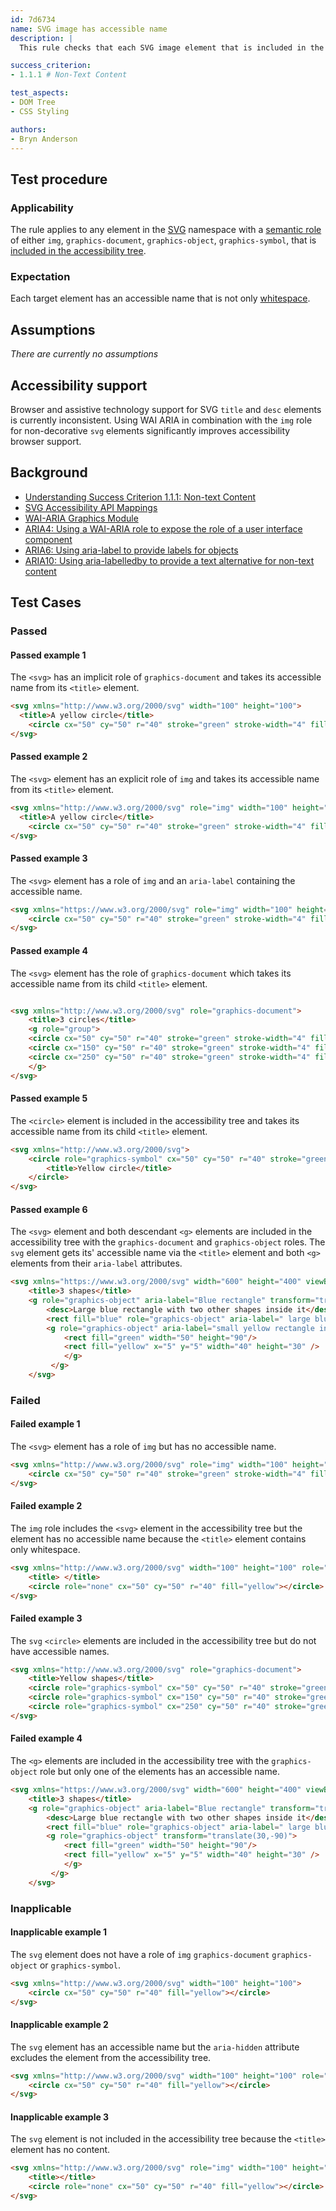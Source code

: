 ```yaml
---
id: 7d6734
name: SVG image has accessible name
description: |
  This rule checks that each SVG image element that is included in the accessibility tree, has an accessible name.

success_criterion:
- 1.1.1 # Non-Text Content

test_aspects:
- DOM Tree
- CSS Styling

authors:
- Bryn Anderson
---
```


## Test procedure

### Applicability

The rule applies to any element in the [SVG](https://www.w3.org/2000/svg) namespace with a [semantic role](#semantic-role) of either `img`, `graphics-document`, `graphics-object`, `graphics-symbol`, that is [included in the accessibility tree](#included-in-the-accessibility-tree).

### Expectation

Each target element has an accessible name that is not only [whitespace](#whitespace).

## Assumptions

*There are currently no assumptions*

## Accessibility support

Browser and assistive technology support for SVG `title` and `desc` elements is currently inconsistent. Using WAI ARIA in combination with the `img` role for non-decorative `svg` elements significantly improves accessibility browser support.

## Background

- [Understanding Success Criterion 1.1.1: Non-text Content](https://www.w3.org/WAI/WCAG21/Understanding/non-text-content.html)
- [SVG Accessibility API Mappings](https://www.w3.org/TR/svg-aam-1.0)
- [WAI-ARIA Graphics Module](https://www.w3.org/TR/graphics-aria-1.0/)
- [ARIA4: Using a WAI-ARIA role to expose the role of a user interface component](https://www.w3.org/WAI/WCAG21/Techniques/aria/ARIA4)
- [ARIA6: Using aria-label to provide labels for objects](https://www.w3.org/WAI/WCAG21/Techniques/aria/ARIA6)
- [ARIA10: Using aria-labelledby to provide a text alternative for non-text content](https://www.w3.org/WAI/WCAG21/Techniques/aria/ARIA10)

## Test Cases

### Passed

#### Passed example 1

The `<svg>` has an implicit role of `graphics-document` and takes its accessible name from its `<title>` element.

```html
<svg xmlns="http://www.w3.org/2000/svg" width="100" height="100">
  <title>A yellow circle</title>
	<circle cx="50" cy="50" r="40" stroke="green" stroke-width="4" fill="yellow"></circle>
</svg>
```

#### Passed example 2

The `<svg>` element has an explicit role of `img` and takes its accessible name from its `<title>` element.

```html
<svg xmlns="http://www.w3.org/2000/svg" role="img" width="100" height="100">
  <title>A yellow circle</title>
	<circle cx="50" cy="50" r="40" stroke="green" stroke-width="4" fill="yellow"></circle>
</svg>
```

#### Passed example 3

The `<svg>` element has a role of `img` and an `aria-label` containing the accessible name.

```html
<svg xmlns="https://www.w3.org/2000/svg" role="img" width="100" height="100" aria-label="A yellow circle">
	<circle cx="50" cy="50" r="40" stroke="green" stroke-width="4" fill="yellow"></circle>
</svg>
```

#### Passed example 4

The `<svg>` element has the role of `graphics-document` which takes its accessible name from its child `<title>` element. 

```html

<svg xmlns="http://www.w3.org/2000/svg" role="graphics-document">
    <title>3 circles</title>
    <g role="group">
	<circle cx="50" cy="50" r="40" stroke="green" stroke-width="4" fill="yellow"></circle>
	<circle cx="150" cy="50" r="40" stroke="green" stroke-width="4" fill="yellow"></circle>
	<circle cx="250" cy="50" r="40" stroke="green" stroke-width="4" fill="yellow"></circle>
    </g>
</svg>
```

#### Passed example 5

The `<circle>` element is included in the accessibility tree and takes its accessible name from its child `<title>` element.

```html
<svg xmlns="http://www.w3.org/2000/svg">
	<circle role="graphics-symbol" cx="50" cy="50" r="40" stroke="green" stroke-width="4" fill="yellow">
	    <title>Yellow circle</title>
	</circle>
</svg>
```

#### Passed example 6

The `<svg>` element and both descendant `<g>` elements are included in the accessibility tree with the `graphics-document` and `graphics-object` roles. The `svg` element gets its' accessible name via the `<title>` element and both `<g>` elements from their `aria-label` attributes.

```html
<svg xmlns="https://www.w3.org/2000/svg" width="600" height="400" viewBox="200 0 400 400" role="graphics-document">
	<title>3 shapes</title>
	<g role="graphics-object" aria-label="Blue rectangle" transform="translate(100,100)">
        <desc>Large blue rectangle with two other shapes inside it</desc>
		<rect fill="blue" role="graphics-object" aria-label=" large blue rectangle" width="200" height="100" y="-100" />
		<g role="graphics-object" aria-label="small yellow rectangle in larger green rectangle" transform="translate(30,-90)"> <!-- the aria-label descr -->
			<rect fill="green" width="50" height="90"/> 
			<rect fill="yellow" x="5" y="5" width="40" height="30" />
			</g>
		 </g>
	</svg>
```

### Failed

#### Failed example 1

The `<svg>` element has a role of `img` but has no accessible name.

```html
<svg xmlns="http://www.w3.org/2000/svg" role="img" width="100" height="100">
	<circle cx="50" cy="50" r="40" stroke="green" stroke-width="4" fill="yellow"></circle>
</svg>
```

#### Failed example 2

The `img` role includes the `<svg>` element in the accessibility tree but the element has no accessible name because the `<title>` element contains only whitespace.

```html
<svg xmlns="http://www.w3.org/2000/svg" width="100" height="100" role="img">
	<title> </title>
  	<circle role="none" cx="50" cy="50" r="40" fill="yellow"></circle>
</svg>
```

#### Failed example 3

The `svg` `<circle>` elements are included in the accessibility tree but do not have accessible names.

```html
<svg xmlns="http://www.w3.org/2000/svg" role="graphics-document">
	<title>Yellow shapes</title>
	<circle role="graphics-symbol" cx="50" cy="50" r="40" stroke="green" stroke-width="4" fill="yellow"></circle>
	<circle role="graphics-symbol" cx="150" cy="50" r="40" stroke="green" stroke-width="4" fill="yellow"></circle>
	<circle role="graphics-symbol" cx="250" cy="50" r="40" stroke="green" stroke-width="4" fill="yellow"></circle>
</svg>
```

#### Failed example 4

The `<g>` elements are included in the accessibility tree with the `graphics-object` role but only one of the elements has an accessible name.

```html
<svg xmlns="https://www.w3.org/2000/svg" width="600" height="400" viewBox="200 0 400 400" role="graphics-document">
	<title>3 shapes</title>
	<g role="graphics-object" aria-label="Blue rectangle" transform="translate(100,100)">
        <desc>Large blue rectangle with two other shapes inside it</desc>
		<rect fill="blue" role="graphics-object" aria-label=" large blue rectangle" width="200" height="100" y="-100" />
		<g role="graphics-object" transform="translate(30,-90)">
			<rect fill="green" width="50" height="90"/>
			<rect fill="yellow" x="5" y="5" width="40" height="30" />
			</g>
		 </g>
	</svg>
```

### Inapplicable

#### Inapplicable example 1

The `svg` element does not have a role of `img` `graphics-document` `graphics-object` or `graphics-symbol`. 

```html
<svg xmlns="http://www.w3.org/2000/svg" width="100" height="100">
	<circle cx="50" cy="50" r="40" fill="yellow"></circle>
</svg>
```

#### Inapplicable example 2

The `svg` element has an accessible name but the `aria-hidden` attribute excludes the element from the accessibility tree.

```html
<svg xmlns="http://www.w3.org/2000/svg" width="100" height="100" role="img" aria-label="A yellow circle" aria-hidden="true">
	<circle cx="50" cy="50" r="40" fill="yellow"></circle>
</svg>
```

#### Inapplicable example 3
 
The `svg` element is not included in the accessibility tree because the `<title>` element has no content.
 
```html
<svg xmlns="http://www.w3.org/2000/svg" role="img" width="100" height="100">
	<title></title>
  	<circle role="none" cx="50" cy="50" r="40" fill="yellow"></circle>
</svg>
```
